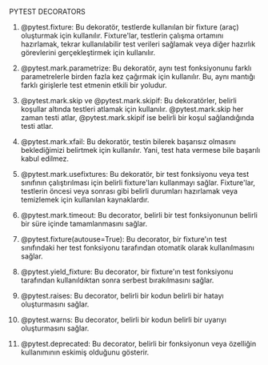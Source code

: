 PYTEST DECORATORS

1) @pytest.fixture: Bu dekoratör, testlerde kullanılan bir fixture (araç) oluşturmak için kullanılır. Fixture'lar, testlerin çalışma ortamını hazırlamak, tekrar kullanılabilir test verileri sağlamak veya diğer hazırlık görevlerini gerçekleştirmek için kullanılır.


2) @pytest.mark.parametrize: Bu dekoratör, aynı test fonksiyonunu farklı parametrelerle birden fazla kez çağırmak için kullanılır. Bu, aynı mantığı farklı girişlerle test etmenin etkili bir yoludur.


3) @pytest.mark.skip ve @pytest.mark.skipif: Bu dekoratörler, belirli koşullar altında testleri atlamak için kullanılır. @pytest.mark.skip her zaman testi atlar, @pytest.mark.skipif ise belirli bir koşul sağlandığında testi atlar.


4) @pytest.mark.xfail: Bu dekoratör, testin bilerek başarısız olmasını beklediğimizi belirtmek için kullanılır. Yani, test hata vermese bile başarılı kabul edilmez.


5) @pytest.mark.usefixtures: Bu dekoratör, bir test fonksiyonu veya test sınıfının çalıştırılması için belirli fixture'ları kullanmayı sağlar. Fixture'lar, testlerin öncesi veya sonrası gibi belirli durumları hazırlamak veya temizlemek için kullanılan kaynaklardır.

6) @pytest.mark.timeout: Bu decorator, belirli bir test fonksiyonunun belirli bir süre içinde tamamlanmasını sağlar.

7) @pytest.fixture(autouse=True): Bu decorator, bir fixture'ın test sınıfındaki her test fonksiyonu tarafından otomatik olarak kullanılmasını sağlar.

8) @pytest.yield_fixture: Bu decorator, bir fixture'ın test fonksiyonu tarafından kullanıldıktan sonra serbest bırakılmasını sağlar.

9) @pytest.raises: Bu decorator, belirli bir kodun belirli bir hatayı oluşturmasını sağlar.

10) @pytest.warns: Bu decorator, belirli bir kodun belirli bir uyarıyı oluşturmasını sağlar.

11) @pytest.deprecated: Bu decorator, belirli bir fonksiyonun veya özelliğin kullanımının eskimiş olduğunu gösterir.
